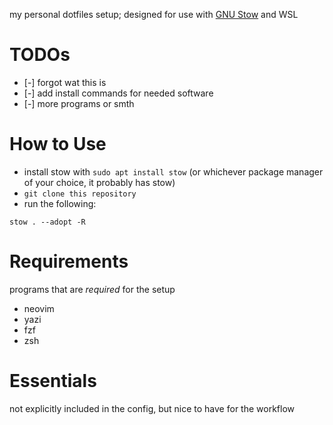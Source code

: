 my personal dotfiles setup; designed for use with [GNU Stow](https://www.gnu.org/software/stow/)  and WSL

# TODOs
- [-] forgot wat this is
- [-] add install commands for needed software
- [-] more programs or smth

# How to Use
- install stow with `sudo apt install stow` (or whichever package manager of your choice, it probably has stow)
- `git clone this repository`
- run the following:
```
stow . --adopt -R
```

# Requirements
programs that are *required* for the setup
- neovim
- yazi
- fzf
- zsh

# Essentials
not explicitly included in the config, but nice to have for the workflow

